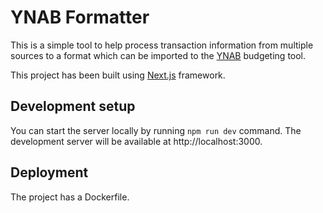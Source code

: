 # YNAB Formatter

This is a simple tool to help process transaction information from multiple sources to
a format which can be imported to the [YNAB](https://www.ynab.com/) budgeting tool.

This project has been built using [Next.js](https://nextjs.org/) framework.

## Development setup

You can start the server locally by running `npm run dev` command. The development server will be available at http://localhost:3000.

## Deployment

The project has a Dockerfile.
